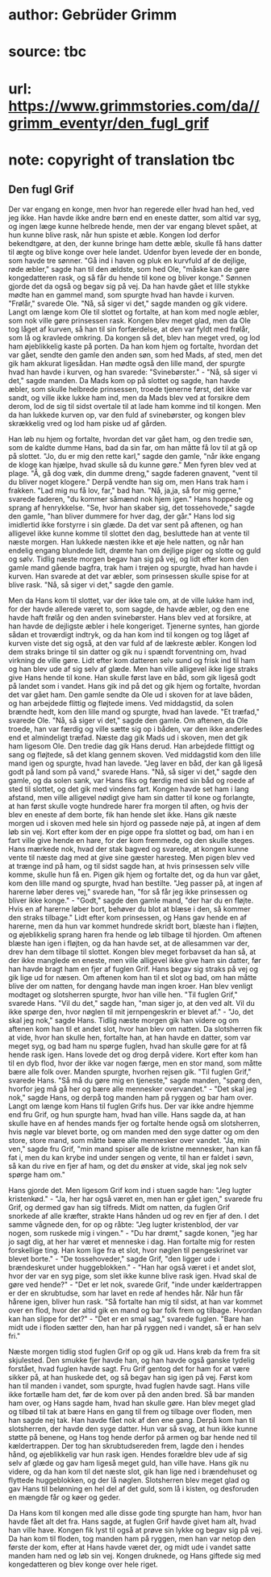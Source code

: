 # author: Gebrüder Grimm
# source: tbc
# url: https://www.grimmstories.com/da//grimm_eventyr/den_fugl_grif
# note: copyright of translation tbc

## Den fugl Grif 

Der var engang en konge, men hvor han regerede eller hvad han hed, ved
jeg ikke. Han havde ikke andre børn end en eneste datter, som altid var
syg, og ingen læge kunne helbrede hende, men der var engang blevet
spået, at hun kunne blive rask, når hun spiste et æble. Kongen lod
derfor bekendtgøre, at den, der kunne bringe ham dette æble, skulle få
hans datter til ægte og blive konge over hele landet. Udenfor byen
levede der en bonde, som havde tre sønner. "Gå ind i haven og pluk en
kurvfuld af de dejlige, røde æbler," sagde han til den ældste, som hed
Ole, "måske kan de gøre kongedatteren rask, og så får du hende til kone
og bliver konge." Sønnen gjorde det da også og begav sig på vej. Da han
havde gået et lille stykke mødte han en gammel mand, som spurgte hvad
han havde i kurven. "Frølår," svarede Ole. "Nå, så siger vi det,"
sagde manden og gik videre. Langt om længe kom Ole til slottet og
fortalte, at han kom med nogle æbler, som nok ville gøre prinsessen
rask. Kongen blev meget glad, men da Ole tog låget af kurven, så han til
sin forfærdelse, at den var fyldt med frølår, som lå og kravlede
omkring. Da kongen så det, blev han meget vred, og lod ham øjeblikkelig
kaste på porten. Da han kom hjem og fortalte, hvordan det var gået,
sendte den gamle den anden søn, som hed Mads, af sted, men det gik ham
akkurat ligesådan. Han mødte også den lille mand, der spurgte hvad han
havde i kurven, og han svarede: "Svinebørster." - "Nå, så siger vi
det," sagde manden. Da Mads kom op på slottet og sagde, han havde
æbler, som skulle helbrede prinsessen, troede tjenerne først, det ikke
var sandt, og ville ikke lukke ham ind, men da Mads blev ved at forsikre
dem derom, lod de sig til sidst overtale til at lade ham komme ind til
kongen. Men da han lukkede kurven op, var den fuld af svinebørster, og
kongen blev skrækkelig vred og lod ham piske ud af gården.

Han løb nu hjem og fortalte, hvordan det var gået ham, og den tredie
søn, som de kaldte dumme Hans, bad da sin far, om han måtte få lov til
at gå op på slottet. "Jo, du er mig den rette karl," sagde den gamle,
"når ikke engang de kloge kan hjælpe, hvad skulle så du kunne gøre."
Men fyren blev ved at plage. "Å, gå dog væk, din dumme dreng," sagde
faderen gnavent, "vent til du bliver noget klogere." Derpå vendte han
sig om, men Hans trak ham i frakken. "Lad mig nu få lov, far," bad
han. "Nå, ja,ja, så for mig gerne," svarede faderen, "du kommer
såmænd nok hjem igen." Hans hoppede og sprang af henrykkelse. "Se,
hvor han skaber sig, det tossehovede," sagde den gamle, "han bliver
dummere for hver dag, der går." Hans lod sig imidlertid ikke forstyrre
i sin glæde. Da det var sent på aftenen, og han alligevel ikke kunne
komme til slottet den dag, besluttede han at vente til næste morgen. Han
lukkede næsten ikke et øje hele natten, og når han endelig engang
blundede lidt, drømte han om dejlige piger og slotte og guld og sølv.
Tidlig næste morgen begav han sig på vej, og lidt efter kom den gamle
mand gående bagfra, trak ham i trøjen og spurgte, hvad han havde i
kurven. Han svarede at det var æbler, som prinsessen skulle spise for at
blive rask. "Nå, så siger vi det," sagde den gamle.

Men da Hans kom til slottet, var der ikke tale om, at de ville lukke ham
ind, for der havde allerede været to, som sagde, de havde æbler, og den
ene havde haft frølår og den anden svinebørster. Hans blev ved at
forsikre, at han havde de dejligste æbler i hele kongeriget. Tjenerne
syntes, han gjorde sådan et troværdigt indtryk, og da han kom ind til
kongen og tog låget af kurven viste det sig også, at den var fuld af de
lækreste æbler. Kongen lod dem straks bringe til sin datter og gik nu i
spændt forventning om, hvad virkning de ville gøre. Lidt efter kom
datteren selv sund og frisk ind til ham og han blev ude af sig selv af
glæde. Men han ville alligevel ikke lige straks give Hans hende til
kone. Han skulle først lave en båd, som gik ligeså godt på landet som i
vandet. Hans gik ind på det og gik hjem og fortalte, hvordan det var
gået ham. Den gamle sendte da Ole ud i skoven for at lave båden, og han
arbejdede flittig og fløjtede imens. Ved middagstid, da solen brændte
hedt, kom den lille mand og spurgte, hvad han lavede. "Et træfad,"
svarede Ole. "Nå, så siger vi det," sagde den gamle. Om aftenen, da
Ole troede, han var færdig og ville sætte sig op i båden, var den ikke
anderledes end et almindeligt træfad. Næste dag gik Mads ud i skoven,
men det gik ham ligesom Ole. Den tredie dag gik Hans derud. Han
arbejdede flittigt og sang og fløjtede, så det klang gennem skoven. Ved
middagstid kom den lille mand igen og spurgte, hvad han lavede. "Jeg
laver en båd, der kan gå ligeså godt på land som på vand," svarede
Hans. "Nå, så siger vi det," sagde den gamle, og da solen sank, var
Hans fiks og færdig med sin båd og roede af sted til slottet, og det gik
med vindens fart. Kongen havde set ham i lang afstand, men ville
alligevel nødigt give ham sin datter til kone og forlangte, at han først
skulle vogte hundrede harer fra morgen til aften, og hvis der blev en
eneste af dem borte, fik han hende slet ikke. Hans gik næste morgen ud i
skoven med hele sin hjord og passede nøje på, at ingen af dem løb sin
vej. Kort efter kom der en pige oppe fra slottet og bad, om han i en
fart ville give hende en hare, for der kom fremmede, og den skulle
steges. Hans mærkede nok, hvad der stak bagved og svarede, at kongen
kunne vente til næste dag med at give sine gæster haresteg. Men pigen
blev ved at trænge ind på ham, og til sidst sagde han, at hvis
prinsessen selv ville komme, skulle hun få en. Pigen gik hjem og
fortalte det, og da hun var gået, kom den lille mand og spurgte, hvad
han bestilte. "Jeg passer på, at ingen af harerne løber deres vej,"
svarede han, "for så får jeg ikke prinsessen og bliver ikke konge." -
"Godt," sagde den gamle mand, "der har du en fløjte. Hvis en af
harerne løber bort, behøver du blot at blæse i den, så kommer den straks
tilbage." Lidt efter kom prinsessen, og Hans gav hende en af harerne,
men da hun var kommet hundrede skridt bort, blæste han i fløjten, og
øjeblikkelig sprang haren fra hende og løb tilbage til hjorden. Om
aftenen blæste han igen i fløjten, og da han havde set, at de allesammen
var der, drev han dem tilbage til slottet. Kongen blev meget forbavset
da han så, at der ikke manglede en eneste, men ville alligevel ikke give
ham sin datter, før han havde bragt ham en fjer af fuglen Grif. Hans
begav sig straks på vej og gik lige ud for næsen. Om aftenen kom han til
et slot og bad, om han måtte blive der om natten, for dengang havde man
ingen kroer. Han blev venligt modtaget og slotsherren spurgte, hvor han
ville hen. "Til fuglen Grif," svarede Hans. "Vil du det," sagde han,
"man siger jo, at den ved alt. Vil du ikke spørge den, hvor nøglen til
mit jernpengeskrin er blevet af." - "Jo, det skal jeg nok," sagde
Hans. Tidlig næste morgen gik han videre og om aftenen kom han til et
andet slot, hvor han blev om natten. Da slotsherren fik at vide, hvor
han skulle hen, fortalte han, at han havde en datter, som var meget syg,
og bad ham nu spørge fuglen, hvad han skulle gøre for at få hende rask
igen. Hans lovede det og drog derpå videre. Kort efter kom han til en
dyb flod, hvor der ikke var nogen færge, men en stor mand, som måtte
bære alle folk over. Manden spurgte, hvorhen rejsen gik. "Til fuglen
Grif," svarede Hans. "Så må du gøre mig en tjeneste," sagde manden,
"spørg den, hvorfor jeg må gå her og bære alle mennesker
overvandet." - "Det skal jeg nok," sagde Hans, og derpå tog manden
ham på ryggen og bar ham over. Langt om længe kom Hans til fuglen Grifs
hus. Der var ikke andre hjemme end fru Grif, og hun spurgte ham, hvad
han ville. Hans sagde da, at han skulle have en af hendes mands fjer og
fortalte hende også om slotsherren, hvis nøgle var blevet borte, og om
manden med den syge datter og om den store, store mand, som måtte bære
alle mennesker over vandet. "Ja, min ven," sagde fru Grif, "min mand
spiser alle de kristne mennesker, han kan få fat i, men du kan krybe ind
under sengen og vente, til han er faldet i søvn, så kan du rive en fjer
af ham, og det du ønsker at vide, skal jeg nok selv spørge ham om."

Hans gjorde det. Men ligesom Grif kom ind i stuen sagde han: "Jeg
lugter kristenkød." - "Ja, her har også været en, men han er gået
igen," svarede fru Grif, og dermed gav han sig tilfreds. Midt om
natten, da fuglen Grif snorkede af alle kræfter, strakte Hans hånden ud
og rev en fjer af den. I det samme vågnede den, for op og råbte: "Jeg
lugter kristenblod, der var nogen, som ruskede mig i vingen." - "Du
har drømt," sagde konen, "jeg har jo sagt dig, at her har været et
menneske i dag. Han fortalte mig for resten forskellige ting. Han kom
lige fra et slot, hvor nøglen til pengeskrinet var blevet borte." -
"De tossehoveder," sagde Grif, "den ligger ude i brændeskuret under
huggeblokken." - "Han har også været i et andet slot, hvor der var en
syg pige, som slet ikke kunne blive rask igen. Hvad skal de gøre ved
hende?" - "Det er let nok, svarede Grif, "inde under kældertrappen er
der en skrubtudse, som har lavet en rede af hendes hår. Når hun får
hårene igen, bliver hun rask. "Så fortalte han mig til sidst, at han
var kommet over en flod, hvor der altid gik en mand og bar folk frem og
tilbage. Hvordan kan han slippe for det?" - "Det er en smal sag,"
svarede fuglen. "Bare han midt ude i floden sætter den, han har på
ryggen ned i vandet, så er han selv fri."

Næste morgen tidlig stod fuglen Grif op og gik ud. Hans krøb da frem fra
sit skjulested. Den smukke fjer havde han, og han havde også ganske
tydelig forstået, hvad fuglen havde sagt. Fru Grif gentog det for ham
for at være sikker på, at han huskede det, og så begav han sig igen på
vej. Først kom han til manden i vandet, som spurgte, hvad fuglen havde
sagt. Hans ville ikke fortælle ham det, før de kom over på den anden
bred. Så bar manden ham over, og Hans sagde ham, hvad han skulle gøre.
Han blev meget glad og tilbød til tak at bære Hans en gang til frem og
tilbage over floden, men han sagde nej tak. Han havde fået nok af den
ene gang. Derpå kom han til slotsherren, der havde den syge datter. Hun
var så svag, at hun ikke kunne støtte på benene, og Hans tog hende
derfor på armen og bar hende ned til kældertrappen. Der tog han
skrubtudsereden frem, lagde den i hendes hånd, og øjeblikkelig var hun
rask igen. Hendes forældre blev ude af sig selv af glæde og gav ham
ligeså meget guld, han ville have. Hans gik nu videre, og da han kom til
det næste slot, gik han lige ned i brændehuset og flyttede huggeblokken,
og der lå nøglen. Slotsherren blev meget glad og gav Hans til belønning
en hel del af det guld, som lå i kisten, og desforuden en mængde får og
køer og geder.

Da Hans kom til kongen med alle disse gode ting spurgte han ham, hvor
han havde fået alt det fra. Hans sagde, at fuglen Grif havde givet ham
alt, hvad han ville have. Kongen fik lyst til også at prøve sin lykke og
begav sig på vej. Da han kom til floden, tog manden ham på ryggen, men
han var netop den første der kom, efter at Hans havde været der, og midt
ude i vandet satte manden ham ned og løb sin vej. Kongen druknede, og
Hans giftede sig med kongedatteren og blev konge over hele riget.

